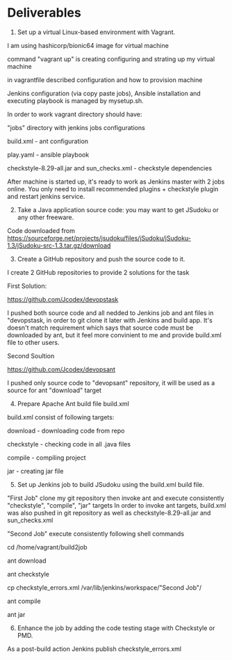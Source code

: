 # Deliverables

1. Set up a virtual Linux-based environment with Vagrant.
  
I am using hashicorp/bionic64 image for virtual machine

command "vagrant up" is creating configuring and strating up my virtual machine

in vagrantfile described configuration and how to provision machine

Jenkins configuration (via copy paste jobs), Ansible installation and executing playbook is managed by mysetup.sh. 

In order to work vagrant directory should have: 

"jobs" directory with jenkins jobs configurations

build.xml - ant configuration

play.yaml - ansible playbook

checkstyle-8.29-all.jar and sun_checks.xml - checkstyle dependencies

After machine is started up, it's ready to work as Jenkins master with 2 jobs online. You only need to install recommended plugins + checkstyle plugin and restart jenkins service.

2. Take a Java application source code: you may want to get JSudoku or any other freeware.

Code downloaded from https://sourceforge.net/projects/jsudoku/files/jSudoku/jSudoku-1.3/jSudoku-src-1.3.tar.gz/download
  
3. Create a GitHub repository and push the source code to it.

I create 2 GitHub repositories to provide 2 solutions for the task

First Solution:

https://github.com/Jcodex/devopstask

I pushed both source code and all nedded to Jenkins job and ant files in "devopstask, in order to git clone it later with Jenkins and build app. It's doesn't match requirement which says that source code must be downloaded by ant, but it feel more convinient to me and provide build.xml file to other users.

Second Soultion

https://github.com/Jcodex/devopsant

I pushed only source code to "devopsant" repository, it will be used as a source for ant "download" target
  
4. Prepare Apache Ant build file build.xml

build.xml consist of following targets:

  download - downloading code from repo
  
  checkstyle - checking code in all .java files
  
  compile - compiling project
  
  jar - creating jar file

5. Set up Jenkins job to build JSudoku using the build.xml build file.

"First Job" clone my git repository then invoke ant and execute consistently "checkstyle", "compile", "jar" targets
In order to invoke ant targets, build.xml was also pushed in git repository as well as checkstyle-8.29-all.jar and sun_checks.xml

"Second Job" execute consistently following shell commands

cd /home/vagrant/build2job

ant download

ant checkstyle

cp checkstyle_errors.xml /var/lib/jenkins/workspace/"Second Job"/

ant compile

ant jar
  
6. Enhance the job by adding the code testing stage with Checkstyle or PMD.

As a post-build action Jenkins publish checkstyle_errors.xml

